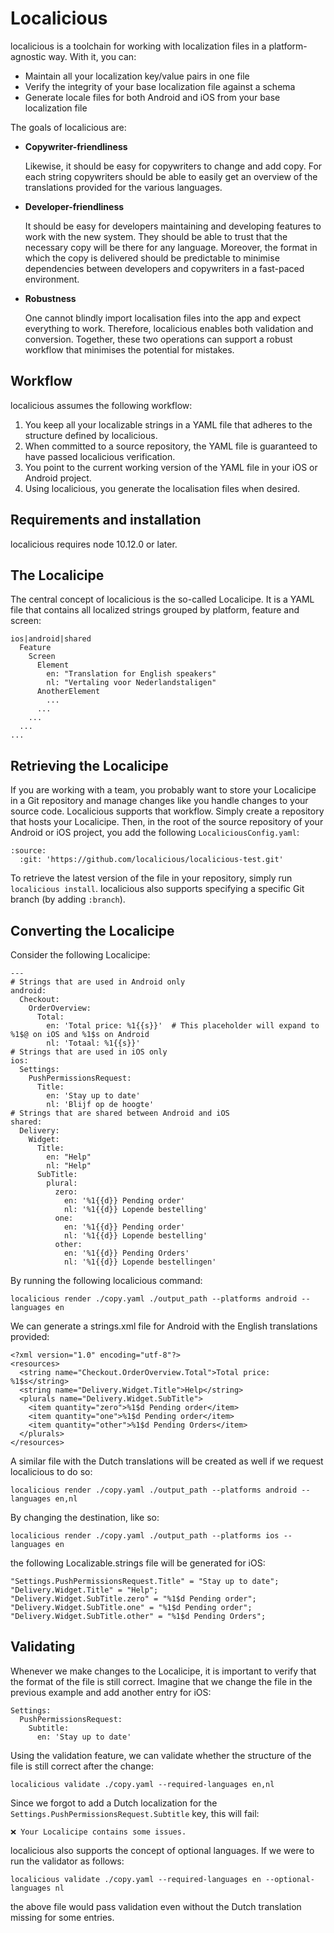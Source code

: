 # Localicious

localicious is a toolchain for working with localization files in a platform-agnostic way. With it, you can:

* Maintain all your localization key/value pairs in one file
* Verify the integrity of your base localization file against a schema
* Generate locale files for both Android and iOS from your base localization file

The goals of localicious are:

* **Copywriter-friendliness**
  
  Likewise, it should be easy for copywriters to change and add copy. For each string copywriters should be able to easily get an overview of the translations provided for the various languages.

* **Developer-friendliness**
  
  It should be easy for developers maintaining and developing features to work with the new system. They should be able to trust that the necessary copy will be there for any language. Moreover, the format in which the copy is delivered should be predictable to minimise dependencies between developers and copywriters in a fast-paced environment.

* **Robustness**

  One cannot blindly import localisation files into the app and expect everything to work. Therefore, localicious enables both validation and conversion. Together, these two operations can support a robust workflow that minimises the potential for mistakes.

## Workflow

localicious assumes the following workflow:

1. You keep all your localizable strings in a YAML file that adheres to the structure defined by localicious.
2. When committed to a source repository, the YAML file is guaranteed to have passed localicious verification.
3. You point to the current working version of the YAML file in your iOS or Android project.
4. Using localicious, you generate the localisation files when desired.

## Requirements and installation

localicious requires node 10.12.0 or later.

## The Localicipe

The central concept of localicious is the so-called Localicipe. It is a YAML file that contains all localized strings grouped by platform, feature and screen:

```
ios|android|shared
  Feature
    Screen
      Element
        en: "Translation for English speakers"
        nl: "Vertaling voor Nederlandstaligen"
      AnotherElement
        ...
      ...
    ...
  ...
...
```

## Retrieving the Localicipe

If you are working with a team, you probably want to store your Localicipe in a Git repository and manage changes like you handle changes to your source code. Localicious supports that workflow. Simply create a repository that hosts your Localicipe. Then, in the root of the source repository of your Android or iOS project, you add the following `LocaliciousConfig.yaml`:

```
:source:
  :git: 'https://github.com/localicious/localicious-test.git'
```

To retrieve the latest version of the file in your repository, simply run `localicious install`. localicious also supports specifying a specific Git branch (by adding `:branch`).

## Converting the Localicipe

Consider the following Localicipe:

```
---
# Strings that are used in Android only
android:
  Checkout:
    OrderOverview:
      Total:
        en: 'Total price: %1{{s}}'  # This placeholder will expand to %1$@ on iOS and %1$s on Android
        nl: 'Totaal: %1{{s}}'
# Strings that are used in iOS only
ios:
  Settings:
    PushPermissionsRequest:
      Title:
        en: 'Stay up to date'
        nl: 'Blijf op de hoogte'
# Strings that are shared between Android and iOS
shared:
  Delivery:
    Widget:
      Title:
        en: "Help"
        nl: "Help"
      SubTitle:
        plural:
          zero:
            en: '%1{{d}} Pending order'
            nl: '%1{{d}} Lopende bestelling'
          one:
            en: '%1{{d}} Pending order'
            nl: '%1{{d}} Lopende bestelling'
          other:
            en: '%1{{d}} Pending Orders'
            nl: '%1{{d}} Lopende bestellingen'
```

By running the following localicious command:

`localicious render ./copy.yaml ./output_path --platforms android --languages en`

We can generate a strings.xml file for Android with the English translations provided:

```
<?xml version="1.0" encoding="utf-8"?>
<resources>
  <string name="Checkout.OrderOverview.Total">Total price: %1$s</string>
  <string name="Delivery.Widget.Title">Help</string>
  <plurals name="Delivery.Widget.SubTitle">
    <item quantity="zero">%1$d Pending order</item>
    <item quantity="one">%1$d Pending order</item>
    <item quantity="other">%1$d Pending Orders</item>
  </plurals>
</resources>
```

A similar file with the Dutch translations will be created as well if we request localicious to do so:

`localicious render ./copy.yaml ./output_path --platforms android --languages en,nl`

By changing the destination, like so:

`localicious render ./copy.yaml ./output_path --platforms ios --languages en`

the following Localizable.strings file will be generated for iOS:

```
"Settings.PushPermissionsRequest.Title" = "Stay up to date";
"Delivery.Widget.Title" = "Help";
"Delivery.Widget.SubTitle.zero" = "%1$d Pending order";
"Delivery.Widget.SubTitle.one" = "%1$d Pending order";
"Delivery.Widget.SubTitle.other" = "%1$d Pending Orders";
```

## Validating

Whenever we make changes to the Localicipe, it is important to verify that the format of the file is still correct. Imagine that we change the file in the previous example and add another entry for iOS:

```
Settings:
  PushPermissionsRequest:
    Subtitle:
      en: 'Stay up to date'
```

Using the validation feature, we can validate whether the structure of the file is still correct after the change:

`localicious validate ./copy.yaml --required-languages en,nl`

Since we forgot to add a Dutch localization for the `Settings.PushPermissionsRequest.Subtitle` key, this will fail:

```
❌ Your Localicipe contains some issues.
```

localicious also supports the concept of optional languages. If we were to run the validator as follows:

`localicious validate ./copy.yaml --required-languages en --optional-languages nl`

the above file would pass validation even without the Dutch translation missing for some entries.
